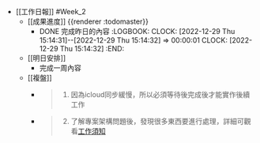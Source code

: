 - [[工作日報]] #Week_2
	- [[成果進度]] {{renderer :todomaster}}
		- DONE 完成昨日的內容
		  :LOGBOOK:
		  CLOCK: [2022-12-29 Thu 15:14:31]--[2022-12-29 Thu 15:14:32] =>  00:00:01
		  CLOCK: [2022-12-29 Thu 15:14:32]
		  :END:
	- [[明日安排]]
		- 完成一周內容
	- [[複盤]]
		- > 1. 因為icloud同步緩慢，所以必須等待後完成後才能實作後續工作
		- > 2. 了解專案架構問題後，發現很多東西要進行處理，詳細可觀看[工作須知](https://hackmd.io/9RS_6sVORp2g2tbGnM4Mcg)